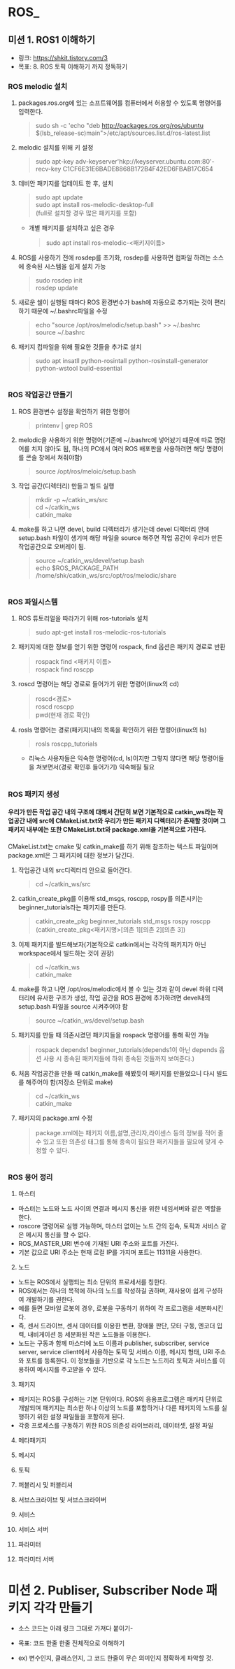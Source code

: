 # ROS_

## 미션 1. ROS1 이해하기

- 링크: https://shkit.tistory.com/3 
- 목표: 8. ROS 토픽 이해하기 까지 정독하기

### ROS melodic 설치
1. packages.ros.org에 있는 소프트웨어를 컴퓨터에서 허용할 수 있도록 명령어를 입력한다.
   > sudo sh -c 'echo "deb http://packages.ros.org/ros/ubuntu $(lsb_release-sc)main">/etc/apt/sources.list.d/ros-latest.list   
2. melodic 설치를 위해 키 설정
   > sudo apt-key adv-keyserver'hkp://keyserver.ubuntu.com:80'-recv-key C1CF6E31E6BADE8868B172B4F42ED6FBAB17C654   
3. 데비안 패키지를 업데이트 한 후, 설치
   > sudo apt update   
   > sudo apt install ros-melodic-desktop-full   
     (full로 설치할 경우 많은 패키지를 포함)
      
   * 개별 패키지를 설치하고 싶은 경우   
     > sudo apt install ros-melodic-<패키지이름>   
4. ROS를 사용하기 전에 rosdep를 초기화, rosdep를 사용하면 컴파일 하려는 소스에 종속된 시스템을 쉽게 설치 가능
   > sudo rosdep init   
   > rosdep update   
5. 새로운 쉘이 실행될 때마다 ROS 환경변수가 bash에 자동으로 추가되는 것이 편리하기 때문에 ~/.bashrc파일을 수정
   > echo "source /opt/ros/melodic/setup.bash" >> ~/.bashrc   
   > source ~/.bashrc   
6. 패키지 컴파일을 위해 필요한 것들을 추가로 설치
   > sudo apt insatll python-rosintall python-rosinstall-generator python-wstool build-essential
#
### ROS 작업공간 만들기
1. ROS 환경변수 설정을 확인하기 위한 명령어
   > printenv | grep ROS   
2. melodic을 사용하기 위한 명령어(기존에 ~/.bashrc에 넣어놨기 떄문에 따로 명령어를 치지 않아도 됨, 하나의 PC에서 여러 ROS 배포판을 사용하려면 해당 명령어를 콘솔 창에서 쳐줘야함)
   > source /opt/ros/meloic/setup.bash   
3. 작업 공간(디렉터리) 만들고 빌드 실행
   > mkdir -p ~/catkin_ws/src   
   > cd ~/catkin_ws   
   > catkin_make   
4. make를 하고 나면 devel, build 디렉터리가 생기는데 devel 디렉터리 안에 setup.bash 파일이 생기며 해당 파일을 source 해주면 작업 공간이 우리가 만든 작업공간으로 오버레이 됨.
   > source ~/catkin_ws/devel/setup.bash   
   > echo $ROS_PACKAGE_PATH /home/shk/catkin_ws/src:/opt/ros/melodic/share   
#
### ROS 파일시스템
1. ROS 튜토리얼을 따라가기 위해 ros-tutorials 설치
   > sudo apt-get install ros-melodic-ros-tutorials
2. 패키지에 대한 정보를 얻기 위한 명령어 rospack, find 옵션은 패키지 경로로 반환
   > rospack find <패키지 이름>   
   > rospack find roscpp   
3. roscd 명령어는 해당 경로로 들어가기 위한 명령어(linux의 cd)
   > roscd<경로>   
   > roscd roscpp   
   > pwd(현재 경로 확인)   
4. rosls 명령어는 경로(패키지)내의 목록을 확인하기 위한 명령어(linux의 ls)
   > rosls roscpp_tutorials  
   - 리눅스 사용자들은 익숙한 명령어(cd, ls)이지만 그렇지 않다면 해당 명령어들을 쳐보면서(경로 확인후 들어가기) 익숙해질 필요
#
### ROS 패키지 생성
#### 우리가 만든 작업 공간 내의 구조에 대해서 간단히 보면 기본적으로 catkin_ws라는 작업공간 내에 src에 CMakeList.txt와 우리가 만든 패키지 디렉터리가 존재할 것이며 그 패키지 내부에는 또한 CMakeList.txt와 package.xml을 기본적으로 가진다.

CMakeList.txt는 cmake 및 catkin_make를 하기 위해 참조하는 텍스트 파일이며 package.xml은 그 패키지에 대한 정보가 담긴다.
1. 작업공간 내의 src디렉터리 안으로 들어간다.
   > cd ~/catkin_ws/src
2. catkin_create_pkg를 이용해 std_msgs, roscpp, rospy를 의존시키는 beginner_tutorials라는 패키지를 만든다.
   > catkin_create_pkg beginner_tutorials std_msgs rospy roscpp
   (catkin_create_pkg<패키지명>[의존 1][의존 2][의존 3])
3. 이제 패키지를 빌드해보자(기본적으로 catkin에서는 각각의 패키지가 아닌 workspace에서 빌드하는 것이 권장)
   > cd ~/catkin_ws   
   > catkin_make   
4. make를 하고 나면 /opt/ros/melodic에서 볼 수 있는 것과 같이 devel 하위 디렉터리에 유사한 구조가 생성, 작업 공간을 ROS 환경에 추가하려면 devel내의 setup.bash 파일을 source 시켜주어야 함
   > source ~/catkin_ws/devel/setup.bash
5. 패키지를 만들 때 의존시켰던 패키지들을 rospack 명령어를 통해 확인 가능
   > rospack depends1 beginner_tutorials(depends1이 아닌 depends 옵션 사용 시 종속된 패키지들에 하위 종속된 것들까지 보여준다.)
6. 처음 작업공간을 만들 때 catkin_make를 해봤듯이 패키지를 만들었으니 다시 빌드를 해주어야 함(저장소 단위로 make)
   > cd ~/catkin_ws   
   > catkin_make   
7. 패키지의 package.xml 수정
   > package.xml에는 패키지 이름,설명,관리자,라이센스 등의 정보를 적어 줄 수 있고 또한 의존성 태그를 통해 종속이 필요한 패키지들을 필요에 맞게 수정할 수 있다.
#
### ROS 용어 정리
1. 마스터   
- 마스터는 노드와 노드 사이의 연결과 메시지 통신을 위한 네임서버와 같은 역할을 한다.
- roscore 명령어로 실행 가능하며, 마스터 없이는 노드 간의 접속, 토픽과 서비스 같은 메시지 통신을 할 수 없다.
- ROS_MASTER_URI 변수에 기재된 URI 주소와 포트를 가진다.
- 기본 값으로 URI 주소는 현재 로컬 IP를 가지며 포트는 11311을 사용한다.
   
2. 노드
- 노드는 ROS에서 실행되는 최소 단위의 프로세서를 칭한다.
- ROS에서는 하나의 목적에 하나의 노드를 작성하길 권하며, 재사용이 쉽게 구성하여 개발하기를 권한다.
- 예를 들면 모바일 로봇의 경우, 로봇을 구동하기 위하여 각 프로그램을 세분화시킨다.
- 즉, 센서 드라이브, 센서 데이터를 이용한 변환, 장애물 판단, 모터 구동, 엔코더 입력, 내비게이션 등 세분화된 작은 노드들을 이용한다.
- 노드는 구동과 함께 마스터에 노드 이름과 publisher, subscriber, service server, service client에서 사용하는 토픽 및 서비스 이름, 메시지 형태, URI 주소와 포트를 등록한다. 이 정보들을 기반으로 각 노드는 노드끼리 토픽과 서비스를 이용하여 메시지를 주고받을 수 있다.
3. 패키지
- 패키지는 ROS를 구성하는 기본 단위이다. ROS의 응용프로그램은 패키지 단위로 개발되며 패키지는 최소한 하나 이상의 노드를 포함하거나 다른 패키지의 노드를 실행하기 위한 설정 파일들을 포함하게 된다.
- 각종 프로세스를 구동하기 위한 ROS 의존성 라이브러리, 데이터셋, 설정 파일 
4. 메타패키지

5. 메시지

6. 토픽

7. 퍼블리시 및 퍼블리셔

8. 서브스크라이브 및 서브스크라이버

9. 서비스

10. 서비스 서버

11. 파라미터

12. 파라미터 서버

# 미션 2. Publiser, Subscriber Node 패키지 각각 만들기

- 소스 코드는 아래 링크 그대로 가져다 붙이기-

- 목표: 코드 한줄 한줄 전체적으로 이해하기

- ex) 변수인지, 클래스인지, 그 코드 한줄이 무슨 의미인지 정확하게 파악할 것.
